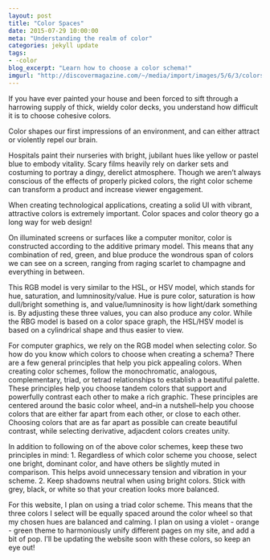 ```yaml
---
layout: post
title: "Color Spaces"
date: 2015-07-29 10:00:00
meta: "Understanding the realm of color"
categories: jekyll update
tags:
- -color
blog_excerpt: "Learn how to choose a color schema!"
imgurl: "http://discovermagazine.com/~/media/import/images/5/6/3/colors.jpg"
---
```


If you have ever painted your house and been forced to sift through a harrowing supply of thick, wieldy color decks, you understand how difficult it is to choose cohesive colors.

Color shapes our first impressions of an environment, and can either attract or violently repel our brain.

Hospitals paint their nurseries with bright, jubilant hues like yellow or pastel blue to embody vitality. Scary films heavily rely on darker sets and costuming to portray a dingy, derelict atmosphere. Though we aren’t always conscious of the effects of properly picked colors, the right color scheme can transform a product and increase viewer engagement.

When creating technological applications, creating a solid UI with vibrant, attractive colors is extremely important. Color spaces and color theory go a long way for web design!

On illuminated screens or surfaces like a computer monitor, color is constructed according to the additive primary model. This means that any combination of red, green, and blue produce the wondrous span of colors we can see on a screen, ranging from raging scarlet to champagne and everything in between.

This RGB model is very similar to the HSL, or HSV model, which stands for hue, saturation, and lumninosity/value. Hue is pure color, saturation is how dull/bright something is, and value/lumninosity is how light/dark something is. By adjusting these three values, you can also produce any color. While the RBG model is based on a color space graph, the HSL/HSV model is based on a cylindrical shape and thus easier to view.

For computer graphics, we rely on the RGB model when selecting color. So how do you know which colors to choose when creating a schema? There are a few general principles that help you pick appealing colors. When creating color schemes, follow the monochromatic, analogous, complementary, triad, or tetrad relationships to establish a beautiful palette. These principles help you choose tandem colors that support and powerfully contrast each other to make a rich graphic. These principles are centered around the basic color wheel, and–in a nutshell–help you choose colors that are either far apart from each other, or close to each other. Choosing colors that are as far apart as possible can create beautiful contrast, while selecting derivative, adjacdent colors creates unity.

In addition to following on of the above color schemes, keep these two principles in mind: 1. Regardless of which color scheme you choose, select one bright, dominant color, and have others be slightly muted in comparison. This helps avoid unnecessary tension and vibration in your scheme. 2. Keep shadowns neutral when using bright colors. Stick with grey, black, or white so that your creation looks more balanced.

For this website, I plan on using a triad color scheme. This means that the three colors I select will be equally spaced around the color wheel so that my chosen hues are balanced and calming. I plan on using a violet - orange - green theme to harmoniously unify different pages on my site, and add a bit of pop. I’ll be updating the website soon with these colors, so keep an eye out!